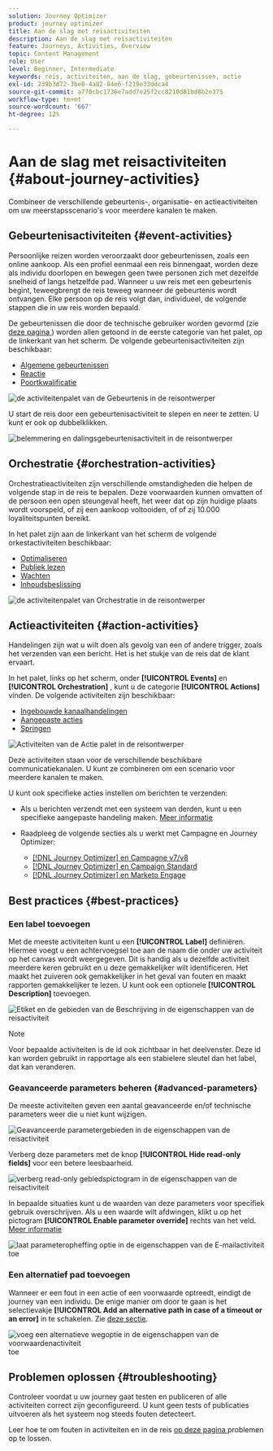 ```yaml
---
solution: Journey Optimizer
product: journey optimizer
title: Aan de slag met reisactiviteiten
description: Aan de slag met reisactiviteiten
feature: Journeys, Activities, Overview
topic: Content Management
role: User
level: Beginner, Intermediate
keywords: reis, activiteiten, aan de slag, gebeurtenissen, actie
exl-id: 239b3d72-3be0-4a82-84e6-f219e33ddca4
source-git-commit: a770cbc1736e7add7e25f2cc8210d81bd8b2e375
workflow-type: tm+mt
source-wordcount: '667'
ht-degree: 12%

---
```


# Aan de slag met reisactiviteiten {#about-journey-activities}

Combineer de verschillende gebeurtenis-, organisatie- en actieactiviteiten om uw meerstapsscenario&#39;s voor meerdere kanalen te maken.

## Gebeurtenisactiviteiten {#event-activities}

Persoonlijke reizen worden veroorzaakt door gebeurtenissen, zoals een online aankoop. Als een profiel eenmaal een reis binnengaat, worden deze als individu doorlopen en bewegen geen twee personen zich met dezelfde snelheid of langs hetzelfde pad. Wanneer u uw reis met een gebeurtenis begint, teweegbrengt de reis teweeg wanneer de gebeurtenis wordt ontvangen. Elke persoon op de reis volgt dan, individueel, de volgende stappen die in uw reis worden bepaald.

De gebeurtenissen die door de technische gebruiker worden gevormd (zie [ deze pagina ](../event/about-events.md)) worden allen getoond in de eerste categorie van het palet, op de linkerkant van het scherm. De volgende gebeurtenisactiviteiten zijn beschikbaar:

* [Algemene gebeurtenissen](../building-journeys/general-events.md)
* [Reactie](../building-journeys/reaction-events.md)
* [Poortkwalificatie](../building-journeys/audience-qualification-events.md)

![ de activiteitenpalet van de Gebeurtenis in de reisontwerper ](assets/journey43.png)

U start de reis door een gebeurtenisactiviteit te slepen en neer te zetten. U kunt er ook op dubbelklikken.

![ belemmering en dalingsgebeurtenisactiviteit in de reisontwerper ](assets/journey44.png)

## Orchestratie {#orchestration-activities}

Orchestratieactiviteiten zijn verschillende omstandigheden die helpen de volgende stap in de reis te bepalen. Deze voorwaarden kunnen omvatten of de persoon een open steungeval heeft, het weer dat op zijn huidige plaats wordt voorspeld, of zij een aankoop voltooiden, of of zij 10.000 loyaliteitspunten bereikt.

In het palet zijn aan de linkerkant van het scherm de volgende orkestactiviteiten beschikbaar:

* [Optimaliseren](optimize.md)
* [Publiek lezen](read-audience.md)
* [Wachten](wait-activity.md)
* [Inhoudsbeslissing](content-decision.md)

![ de activiteitenpalet van Orchestratie in de reisontwerper ](assets/journey-orchestration-activities.png)

## Actieactiviteiten {#action-activities}

Handelingen zijn wat u wilt doen als gevolg van een of andere trigger, zoals het verzenden van een bericht. Het is het stukje van de reis dat de klant ervaart.

In het palet, links op het scherm, onder **[!UICONTROL Events]** en **[!UICONTROL Orchestration]** , kunt u de categorie **[!UICONTROL Actions]** vinden. De volgende activiteiten zijn beschikbaar:

* [Ingebouwde kanaalhandelingen](../building-journeys/journeys-message.md)
* [Aangepaste acties](../building-journeys/using-custom-actions.md)
* [Springen](../building-journeys/jump.md)

![ Activiteiten van de Actie palet in de reisontwerper ](assets/journey58.png)

Deze activiteiten staan voor de verschillende beschikbare communicatiekanalen. U kunt ze combineren om een scenario voor meerdere kanalen te maken.

U kunt ook specifieke acties instellen om berichten te verzenden:

* Als u berichten verzendt met een systeem van derden, kunt u een specifieke aangepaste handeling maken. [Meer informatie](../action/action.md)

* Raadpleeg de volgende secties als u werkt met Campagne en Journey Optimizer:

   * [[!DNL Journey Optimizer] en Campagne v7/v8](../action/acc-action.md)
   * [[!DNL Journey Optimizer] en Campaign Standard](../action/acs-action.md)
   * [[!DNL Journey Optimizer] en Marketo Engage](../action/marketo-engage.md)

## Best practices {#best-practices}

### Een label toevoegen

Met de meeste activiteiten kunt u een **[!UICONTROL Label]** definiëren. Hiermee voegt u een achtervoegsel toe aan de naam die onder uw activiteit op het canvas wordt weergegeven. Dit is handig als u dezelfde activiteit meerdere keren gebruikt en u deze gemakkelijker wilt identificeren. Het maakt het zuiveren ook gemakkelijker in het geval van fouten en maakt rapporten gemakkelijker te lezen. U kunt ook een optionele **[!UICONTROL Description]** toevoegen.

![ Etiket en de gebieden van de Beschrijving in de eigenschappen van de reisactiviteit ](assets/journey-action-label.png)

>[!NOTE]
>
>Voor bepaalde activiteiten is de id ook zichtbaar in het deelvenster. Deze id kan worden gebruikt in rapportage als een stabielere sleutel dan het label, dat kan veranderen.

### Geavanceerde parameters beheren {#advanced-parameters}

De meeste activiteiten geven een aantal geavanceerde en/of technische parameters weer die u niet kunt wijzigen.

![ Geavanceerde parametergebieden in de eigenschappen van de reisactiviteit ](assets/journey-advanced-parameters.png)

Verberg deze parameters met de knop **[!UICONTROL Hide read-only fields]** voor een betere leesbaarheid.

![ verberg read-only gebiedspictogram in de eigenschappen van de reisactiviteit ](assets/journey-hide-read-only-fields.png)

In bepaalde situaties kunt u de waarden van deze parameters voor specifiek gebruik overschrijven. Als u een waarde wilt afdwingen, klikt u op het pictogram **[!UICONTROL Enable parameter override]** rechts van het veld. [Meer informatie](../configuration/primary-email-addresses.md#journey-parameters)

![ laat parameteropheffing optie in de eigenschappen van de E-mailactiviteit toe ](assets/journey-enable-parameter-override.png)

### Een alternatief pad toevoegen

Wanneer er een fout in een actie of een voorwaarde optreedt, eindigt de journey van een individu. De enige manier om door te gaan is het selectievakje **[!UICONTROL Add an alternative path in case of a timeout or an error]** in te schakelen. Zie [deze sectie](../building-journeys/using-the-journey-designer.md#paths).

![ voeg een alternatieve wegoptie in de eigenschappen van de voorwaardenactiviteit ](assets/journey42.png) toe

## Problemen oplossen {#troubleshooting}

Controleer voordat u uw journey gaat testen en publiceren of alle activiteiten correct zijn geconfigureerd. U kunt geen tests of publicaties uitvoeren als het systeem nog steeds fouten detecteert.

Leer hoe te om fouten in activiteiten en in de reis [ op deze pagina ](troubleshooting.md) problemen op te lossen.
